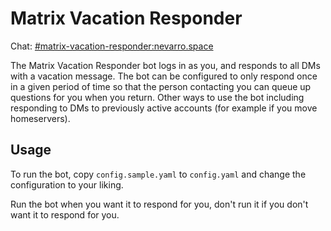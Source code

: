 # Matrix Vacation Responder

Chat:
[#matrix-vacation-responder:nevarro.space](https://matrix.to/#/#matrix-vacation-responder:nevarro.space)

The Matrix Vacation Responder bot logs in as you, and responds to all DMs with a
vacation message. The bot can be configured to only respond once in a given
period of time so that the person contacting you can queue up questions for you
when you return. Other ways to use the bot including responding to DMs to
previously active accounts (for example if you move homeservers).

## Usage

To run the bot, copy `config.sample.yaml` to `config.yaml` and change the
configuration to your liking.

Run the bot when you want it to respond for you, don't run it if you don't want
it to respond for you.
